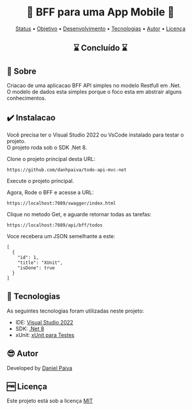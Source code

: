 <h1 align="center"> 📱 BFF para uma App Mobile 📱</h1>

<p align="center">
 <a href="#status">Status</a> • 
 <a href="#objective">Objetivo</a> •
 <a href="#installation">Desenvolvimento</a> • 
 <a href="#technology">Tecnologias</a> • 
 <a href="#author">Autor</a> • 
 <a href="#licence">Licença</a>
</p>

<h2 align="center" id=status> 
	⌛ Concluído ⌛
</h2>

<h2 id=objective>📜 Sobre</h2>
Criacao de uma aplicacao BFF API simples no modelo Restfull em .Net. <br>
O modelo de dados esta simples porque o foco esta em abstrair alguns conhecimentos.

<h2 id=installation>✔️ Instalacao</h2>

Você precisa ter o Visual Studio 2022 ou VsCode instalado para testar o projeto.</br>
O projeto roda sob o SDK .Net 8.

Clone o projeto principal desta URL:

~~~
https://github.com/danhpaiva/todo-api-mvc-net
~~~

Execute o projeto principal.

Agora, Rode o BFF e acesse a URL:

~~~
https://localhost:7089/swagger/index.html
~~~

Clique no metodo Get, e aguarde retornar todas as tarefas:

~~~
https://localhost:7089/api/bff/todos
~~~

Voce recebera um JSON semelhante a este:

~~~
[
  {
    "id": 1,
    "title": "XUnit",
    "isDone": true
  }
]
~~~


<h2 id=technology>🧰 Tecnologias</h2>

As seguintes tecnologias foram utilizadas neste projeto:

- IDE: <a href="https://visualstudio.microsoft.com/pt-br/vs/">Visual Studio 2022</a>
- SDK: <a href="https://dotnet.microsoft.com/pt-br/download/dotnet/8.0">.Net 8</a>
- xUnit: <a href="https://github.com/xunit/xunit">xUnit para Testes</a>
  
<h2 id=author>😎 Autor</h2>

Developed by <a href="https://www.linkedin.com/in/danhpaiva/" target="_blank">Daniel Paiva</a>

<h2 id=licence>🆓 Licença</h2>

Este projeto está sob a licença
<a href="https://github.com/danhpaiva/todo-mobile-bff/blob/main/LICENSE" target="_blank">MIT</a>